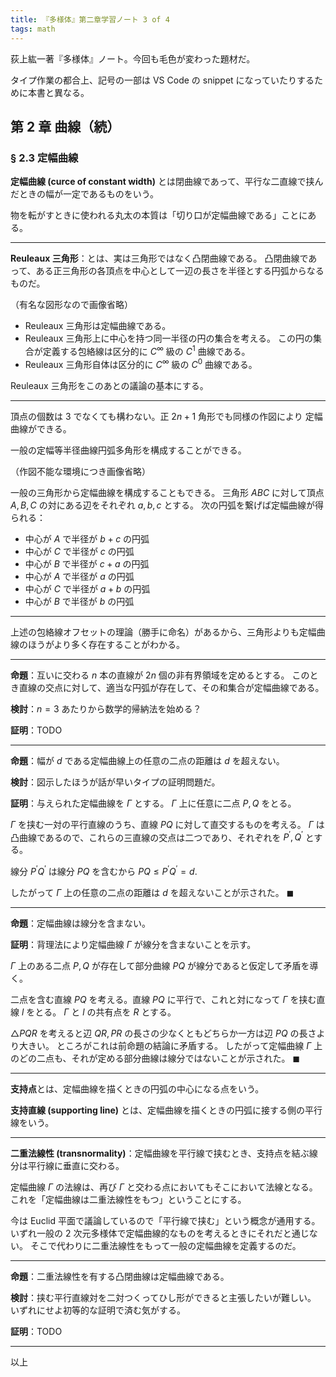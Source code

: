 ```yaml
---
title: 『多様体』第二章学習ノート 3 of 4
tags: math
---
```


荻上紘一著『多様体』ノート。今回も毛色が変わった題材だ。

タイプ作業の都合上、記号の一部は VS Code の snippet になっていたりするために本書と異なる。

## 第 2 章 曲線（続）

### § 2.3 定幅曲線

**定幅曲線 (curce of constant width)** とは閉曲線であって、平行な二直線で挟んだときの幅が一定であるものをいう。

物を転がすときに使われる丸太の本質は「切り口が定幅曲線である」ことにある。

----

**Reuleaux 三角形**：とは、実は三角形ではなく凸閉曲線である。
凸閉曲線であって、ある正三角形の各頂点を中心として一辺の長さを半径とする円弧からなるものだ。

（有名な図形なので画像省略）

* Reuleaux 三角形は定幅曲線である。
* Reuleaux 三角形上に中心を持つ同一半径の円の集合を考える。
  この円の集合が定義する包絡線は区分的に $C^\infty$ 級の $C^1$ 曲線である。
* Reuleaux 三角形自体は区分的に $C^\infty$ 級の $C^0$ 曲線である。

Reuleaux 三角形をこのあとの議論の基本にする。

----

頂点の個数は $3$ でなくても構わない。正 $2n + 1$ 角形でも同様の作図により
定幅曲線ができる。

一般の定幅等半径曲線円弧多角形を構成することができる。

（作図不能な環境につき画像省略）

一般の三角形から定幅曲線を構成することもできる。
三角形 $ABC$ に対して頂点 $A, B, C$ の対にある辺をそれぞれ $a, b, c$ とする。
次の円弧を繋げば定幅曲線が得られる：

* 中心が $A$ で半径が $b + c$ の円弧
* 中心が $C$ で半径が $c$ の円弧
* 中心が $B$ で半径が $c + a$ の円弧
* 中心が $A$ で半径が $a$ の円弧
* 中心が $C$ で半径が $a + b$ の円弧
* 中心が $B$ で半径が $b$ の円弧

----

上述の包絡線オフセットの理論（勝手に命名）があるから、三角形よりも定幅曲線のほうがより多く存在することがわかる。

----

**命題**：互いに交わる $n$ 本の直線が $2n$ 個の非有界領域を定めるとする。
このとき直線の交点に対して、適当な円弧が存在して、その和集合が定幅曲線である。

**検討**：$n = 3$ あたりから数学的帰納法を始める？

**証明**：TODO

----

**命題**：幅が $d$ である定幅曲線上の任意の二点の距離は $d$ を超えない。

**検討**：図示したほうが話が早いタイプの証明問題だ。

**証明**：与えられた定幅曲線を $\Gamma$ とする。
$\Gamma$ 上に任意に二点 $P, Q$ をとる。

$\Gamma$ を挟む一対の平行直線のうち、直線 $PQ$ に対して直交するものを考える。
$\Gamma$ は凸曲線であるので、これらの三直線の交点は二つであり、それぞれを $P^{\prime}, Q^{\prime}$ とする。

線分 $P^{\prime}Q^{\prime}$ は線分 $PQ$ を含むから
$PQ \le P^{\prime}Q^{\prime} = d.$

したがって $\Gamma$ 上の任意の二点の距離は $d$ を超えないことが示された。
$\blacksquare$

----

**命題**：定幅曲線は線分を含まない。

**証明**：背理法により定幅曲線 $\Gamma$ が線分を含まないことを示す。

$\Gamma$ 上のある二点 $P, Q$ が存在して部分曲線 $PQ$ が線分であると仮定して矛盾を導く。

二点を含む直線 $PQ$ を考える。直線 $PQ$ に平行で、これと対になって $\Gamma$ を挟む直線 $l$ をとる。
$\Gamma$ と $l$ の共有点を $R$ とする。

$\triangle PQR$ を考えると辺 $QR, PR$ の長さの少なくともどちらか一方は辺 $PQ$ の長さより大きい。
ところがこれは前命題の結論に矛盾する。
したがって定幅曲線 $\Gamma$ 上のどの二点も、それが定める部分曲線は線分ではないことが示された。
$\blacksquare$

----

**支持点**とは、定幅曲線を描くときの円弧の中心になる点をいう。

**支持直線 (supporting line)** とは、定幅曲線を描くときの円弧に接する側の平行線をいう。

----

**二重法線性 (transnormality)**：定幅曲線を平行線で挟むとき、支持点を結ぶ線分は平行線に垂直に交わる。

定幅曲線 $\Gamma$ の法線は、再び $\Gamma$ と交わる点においてもそこにおいて法線となる。
これを「定幅曲線は二重法線性をもつ」ということにする。

今は Euclid 平面で議論しているので「平行線で挟む」という概念が通用する。
いずれ一般の $2$ 次元多様体で定幅曲線的なものを考えるときにそれだと通じない。
そこで代わりに二重法線性をもって一般の定幅曲線を定義するのだ。

----

**命題**：二重法線性を有する凸閉曲線は定幅曲線である。

**検討**：挟む平行直線対を二対つくってひし形ができると主張したいが難しい。
いずれにせよ初等的な証明で済む気がする。

**証明**：TODO

----

以上

